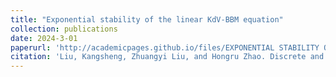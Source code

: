 ```yaml
---
title: "Exponential stability of the linear KdV-BBM equation"
collection: publications
date: 2024-3-01 
paperurl: 'http://academicpages.github.io/files/EXPONENTIAL STABILITY OF THE LINEAR KDV-BBM EQUATION.pdf'
citation: 'Liu, Kangsheng, Zhuangyi Liu, and Hongru Zhao. Discrete and Continuous Dynamical Systems-B 29, no. 3 (2024): 1206-1216.'
---
```

